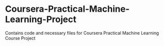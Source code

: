 # Coursera-Practical-Machine-Learning-Project
Contains code and necessary files for Coursera Practical Machine Learning Course Project
